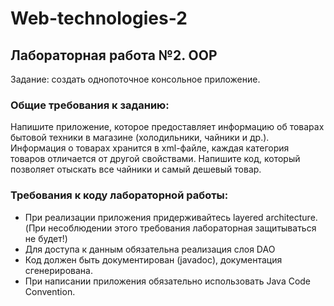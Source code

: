 # Web-technologies-2
## Лабораторная работа №2. OOP
Задание: создать однопоточное консольное приложение.  
### Общие требования к заданию:
Напишите приложение, которое предоставляет информацию
об товарах бытовой техники в магазине (холодильники,
чайники и др.). Информация о товарах хранится в xml-файле,
каждая категория товаров отличается от другой свойствами.
Напишите код, который позволяет отыскать все чайники и
самый дешевый товар.  

### Требования к коду лабораторной работы:  
- При реализации приложения придерживайтесь layered architecture. (При
несоблюдении этого требования лабораторная защитываться не будет!)
- Для доступа к данным обязательна реализация слоя DAO
- Код должен быть документирован (javadoc), документация сгенерирована.
- При написании приложения обязательно использовать Java Code Convention.
